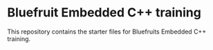 # Bluefruit Embedded C++ training

This repository contains the starter files for Bluefruits Embedded C++ training.